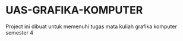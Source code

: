# UAS-GRAFIKA-KOMPUTER
Project ini dibuat untuk memenuhi tugas mata kuliah grafika komputer semester 4
